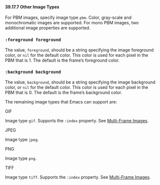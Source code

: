 

#### 39.17.7 Other Image Types

For PBM images, specify image type `pbm`. Color, gray-scale and monochromatic images are supported. For mono PBM images, two additional image properties are supported.

### `:foreground foreground`

The value, `foreground`, should be a string specifying the image foreground color, or `nil` for the default color. This color is used for each pixel in the PBM that is 1. The default is the frame’s foreground color.

### `:background background`

The value, `background`, should be a string specifying the image background color, or `nil` for the default color. This color is used for each pixel in the PBM that is 0. The default is the frame’s background color.

The remaining image types that Emacs can support are:

GIF

Image type `gif`. Supports the `:index` property. See [Multi-Frame Images](Multi_002dFrame-Images.html).

JPEG

Image type `jpeg`.

PNG

Image type `png`.

TIFF

Image type `tiff`. Supports the `:index` property. See [Multi-Frame Images](Multi_002dFrame-Images.html).
